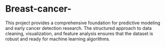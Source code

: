 # Breast-cancer-
This project provides a comprehensive foundation for predictive modeling and early cancer detection research. The structured approach to data cleaning, visualization, and feature analysis ensures that the dataset is robust and ready for machine learning algorithms.
